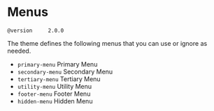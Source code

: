 # Menus

`@version     2.0.0`

The theme defines the following menus that you can use or ignore as needed.

  * `primary-menu` Primary Menu
  * `secondary-menu` Secondary Menu
  * `tertiary-menu` Tertiary Menu
  * `utility-menu` Utility Menu
  * `footer-menu` Footer Menu
  * `hidden-menu` Hidden Menu
